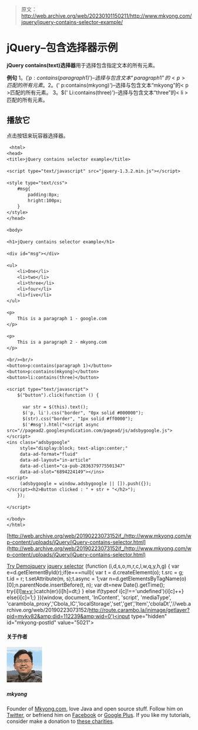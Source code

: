 > 原文：<http://web.archive.org/web/20230101150211/http://www.mkyong.com/jquery/jquery-contains-selector-example/>

# jQuery–包含选择器示例

**jQuery contains(text)选择器**用于选择包含指定文本的所有元素。

**例句**
1。$(' p:contains(paragraph 1)')–选择与包含文本“paragraph 1”的< p >匹配的所有元素。
2。$(' p:contains(mkyong)')–选择与包含文本“mkyong”的< p >匹配的所有元素。
3。$(' Li:contains(three)')–选择与包含文本“three”的< li >匹配的所有元素。

## 播放它

点击按钮来玩容器选择器。

```
 <html>
<head>
<title>jQuery contains selector example</title>

<script type="text/javascript" src="jquery-1.3.2.min.js"></script>

<style type="text/css">
	#msg{
		padding:8px;
		hright:100px;
	}
</style>
</head>

<body>

<h1>jQuery contains selector example</h1>

<div id="msg"></div>

<ul>
	<li>One</li>
	<li>two</li>
	<li>three</li>
	<li>four</li>
	<li>five</li>
</ul>

<p>
	This is a paragraph 1 - google.com
</p>

<p>
	This is a paragraph 2 - mkyong.com
</p>

<br/><br/>
<button>p:contains(paragraph 1)</button>
<button>p:contains(mkyong)</button>
<button>li:contains(three)</button>

<script type="text/javascript">
    $("button").click(function () {

	  var str = $(this).text();	
	  $('p, li').css("border", "0px solid #000000");
	  $(str).css("border", "1px solid #ff0000");
	  $('#msg').html("<script async src="//pagead2.googlesyndication.com/pagead/js/adsbygoogle.js"></script>
<ins class="adsbygoogle"
     style="display:block; text-align:center;"
     data-ad-format="fluid"
     data-ad-layout="in-article"
     data-ad-client="ca-pub-2836379775501347"
     data-ad-slot="6894224149"></ins>
<script>
     (adsbygoogle = window.adsbygoogle || []).push({});
</script><h2>Button clicked : " + str + "</h2>");
    });

</script>

</body>
</html> 
```

[http://web.archive.org/web/20190223073152if_/http://www.mkyong.com/wp-content/uploads/jQuery/jQuery-contains-selector.html](http://web.archive.org/web/20190223073152if_/http://www.mkyong.com/wp-content/uploads/jQuery/jQuery-contains-selector.html)

[Try Demo](http://web.archive.org/web/20190223073152/http://www.mkyong.com/wp-content/uploads/jQuery/jQuery-contains-selector.html)[jquery](http://web.archive.org/web/20190223073152/http://www.mkyong.com/tag/jquery/) [jquery selector](http://web.archive.org/web/20190223073152/http://www.mkyong.com/tag/jquery-selector/)![](img/8ea0ea291f9599aee6084358efb5af63.png) (function (i,d,s,o,m,r,c,l,w,q,y,h,g) { var e=d.getElementById(r);if(e===null){ var t = d.createElement(o); t.src = g; t.id = r; t.setAttribute(m, s);t.async = 1;var n=d.getElementsByTagName(o)[0];n.parentNode.insertBefore(t, n); var dt=new Date().getTime(); try{i[l][w+y](h,i[l][q+y](h)+'&amp;'+dt);}catch(er){i[h]=dt;} } else if(typeof i[c]!=='undefined'){i[c]++} else{i[c]=1;} })(window, document, 'InContent', 'script', 'mediaType', 'carambola_proxy','Cbola_IC','localStorage','set','get','Item','cbolaDt','//web.archive.org/web/20190223073152/http://route.carambo.la/inimage/getlayer?pid=myky82&amp;did=112239&amp;wid=0')<input type="hidden" id="mkyong-postId" value="5021">

#### 关于作者

![author image](img/766b8b19bd70353025203aaec220e4d1.png)

##### mkyong

Founder of [Mkyong.com](http://web.archive.org/web/20190223073152/http://mkyong.com/), love Java and open source stuff. Follow him on [Twitter](http://web.archive.org/web/20190223073152/https://twitter.com/mkyong), or befriend him on [Facebook](http://web.archive.org/web/20190223073152/http://www.facebook.com/java.tutorial) or [Google Plus](http://web.archive.org/web/20190223073152/https://plus.google.com/110948163568945735692?rel=author). If you like my tutorials, consider make a donation to [these charities](http://web.archive.org/web/20190223073152/http://www.mkyong.com/blog/donate-to-charity/).